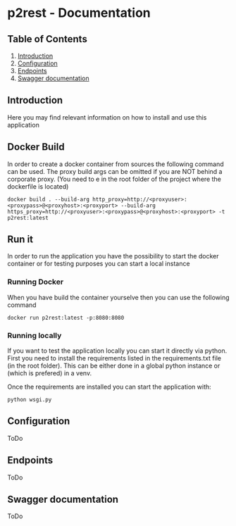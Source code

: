 # p2rest - Documentation
## Table of Contents
1. [Introduction](#introduction)
2. [Configuration](#configuration)
3. [Endpoints](#endpoints)
4. [Swagger documentation](#swagger-documentation)

## Introduction
Here you may find relevant information on how to install and use this application

## Docker Build
In order to create a docker container from sources the following command can be used. The proxy build args can be
omitted if you are NOT behind a corporate proxy. (You need to e in the root folder of the project where the 
dockerfile is located)
```
docker build . --build-arg http_proxy=http://<proxyuser>:<proxypass>@<proxyhost>:<proxyport> --build-arg https_proxy=http://<proxyuser>:<proxypass>@<proxyhost>:<proxyport> -t p2rest:latest
```


## Run it
In order to run the application you have the possibility to start the docker container or for testing purposes
you can start a local instance

### Running Docker 
When you have build the container yourselve then you can use the following command
```
docker run p2rest:latest -p:8080:8080
```

### Running locally
If you want to test the application locally you can start it directly via python. 
First you need to install the requirements listed in the requirements.txt file (in the root folder). 
This can be either done in a global python instance or (which is prefered) in a venv. 

Once the requirements are installed you can start the application with:
```
python wsgi.py
```

## Configuration
ToDo

## Endpoints
ToDo

## Swagger documentation
ToDo